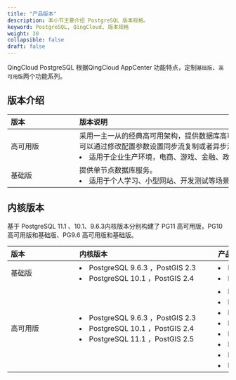 ```yaml
---
title: "产品版本"
description: 本小节主要介绍 PostgreSQL 版本规格。 
keyword: PostgreSQL, QingCloud, 版本规格
weight: 30
collapsible: false
draft: false
---
```



QingCloud PostgreSQL 根据QingCloud AppCenter 功能特点，定制`基础版`、`高可用版`两个功能系列。

## 版本介绍

|<span style="display:inline-block;width:140px">版本</span> |<span style="display:inline-block;width:520px">版本说明</span>|
|:----|:----|
|   高可用版   |  采用一主一从的经典高可用架构，提供数据库高可用保障服务。主从节点可以通过修改配置参数设置同步流复制或者异步流复制模式。<li>适用于企业生产环境，电商、游戏、金融、政企等核心数据库场景。   |
|   基础版  |  提供单节点数据库服务。<li>适用于个人学习、小型网站、开发测试等场景。  |

## 内核版本

基于 PostgreSQL 11.1 、10.1、9.6.3内核版本分别构建了 PG11 高可用版，PG10 高可用版和基础版、PG9.6 高可用版和基础版。

|<span style="display:inline-block;width:140px">版本</span> |<span style="display:inline-block;width:300px">内核版本</span>|<span style="display:inline-block;width:240px">产品版本</span> |
|:----|:----|:----|
|基础版   |<li>PostgreSQL 9.6.3 ，PostGIS 2.3 <li>PostgreSQL 10.1 ，PostGIS 2.4   |<li>PG10-基础版-V1.1.0 <li> PG9.6-基础版-V1.1.0 | 
|高可用版 |<li>PostgreSQL 9.6.3 ，PostGIS 2.3 <li>PostgreSQL 10.1 ，PostGIS 2.4  <li>PostgreSQL 11.1 ，PostGIS 2.5 |<li>PG11-高可用版-V1.0.7 <li>PG10-高可用版-V1.1.5<li> PG9.6-高可用版-V1.1.5 <li>PG11-高可用版-V1.0.6 <li>PG10-高可用版-V1.1.4<li> PG9.6-高可用版-V1.1.4 <li>PG10-高可用版-V1.1.1<li> PG9.6-高可用版-V1.1.1 |
